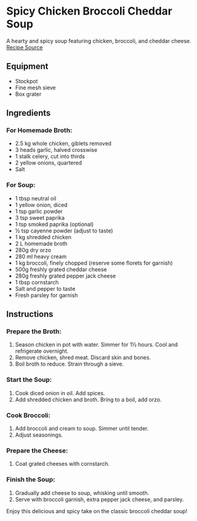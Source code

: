 # Spicy Chicken Broccoli Cheddar Soup

A hearty and spicy soup featuring chicken, broccoli, and cheddar cheese. [Recipe Source](https://www.triedandtruerecipe.com/spicy-chicken-broccoli-cheddar-soup/)

## Equipment
- Stockpot
- Fine mesh sieve
- Box grater

## Ingredients

### For Homemade Broth:
- 2.5 kg whole chicken, giblets removed
- 3 heads garlic, halved crosswise
- 1 stalk celery, cut into thirds
- 2 yellow onions, quartered
- Salt

### For Soup:
- 1 tbsp neutral oil
- 1 yellow onion, diced
- 1 tsp garlic powder
- 3 tsp sweet paprika
- 1 tsp smoked paprika (optional)
- ½ tsp cayenne powder (adjust to taste)
- 1 kg shredded chicken
- 2 L homemade broth
- 280g dry orzo
- 280 ml heavy cream
- 1 kg broccoli, finely chopped (reserve some florets for garnish)
- 500g freshly grated cheddar cheese
- 280g freshly grated pepper jack cheese
- 1 tbsp cornstarch
- Salt and pepper to taste
- Fresh parsley for garnish

## Instructions

### Prepare the Broth:
1. Season chicken in pot with water. Simmer for 1½ hours. Cool and refrigerate overnight.
2. Remove chicken, shred meat. Discard skin and bones.
3. Boil broth to reduce. Strain through a sieve.

### Start the Soup:
1. Cook diced onion in oil. Add spices.
2. Add shredded chicken and broth. Bring to a boil, add orzo.

### Cook Broccoli:
1. Add broccoli and cream to soup. Simmer until tender.
2. Adjust seasonings.

### Prepare the Cheese:
1. Coat grated cheeses with cornstarch.

### Finish the Soup:
1. Gradually add cheese to soup, whisking until smooth.
2. Serve with broccoli garnish, extra pepper jack cheese, and parsley.

Enjoy this delicious and spicy take on the classic broccoli cheddar soup!
